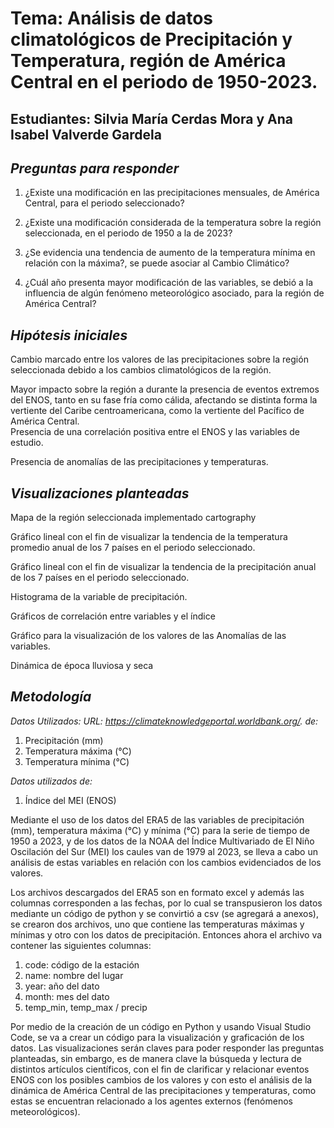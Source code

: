 #  Tema: Análisis de datos climatológicos de Precipitación y Temperatura, región de América Central en el periodo de 1950-2023.   
## Estudiantes: Silvia María Cerdas Mora y Ana Isabel Valverde Gardela  

## *Preguntas para responder*  

1. ¿Existe una modificación en las precipitaciones mensuales, de América Central, para el periodo seleccionado? 

2. ¿Existe una modificación considerada de la temperatura sobre la región seleccionada, en el periodo de 1950 a la de 2023? 

3. ¿Se evidencia una tendencia de aumento de la temperatura mínima en relación con la máxima?, se puede asociar al Cambio Climático? 

4. ¿Cuál año presenta mayor modificación de las variables, se debió a la influencia de algún fenómeno meteorológico asociado, para la región de América Central?


## *Hipótesis iniciales*
Cambio marcado entre los valores de las precipitaciones sobre la región seleccionada debido a los cambios climatológicos de la región. 
  
Mayor impacto sobre la región a durante la presencia de eventos extremos del ENOS, tanto en su fase fría como cálida, afectando se distinta forma la vertiente del Caribe centroamericana, como la vertiente del Pacífico de América Central.  
Presencia de una correlación positiva entre el ENOS y las variables de estudio.  

Presencia de anomalías de las precipitaciones y temperaturas. 

## *Visualizaciones planteadas* 

Mapa de la región seleccionada implementado cartography  

Gráfico lineal con el fin de visualizar la tendencia de la temperatura promedio anual de los 7 países en el periodo seleccionado.  

Gráfico lineal con el fin de visualizar la tendencia de la precipitación anual de los 7 países en el periodo seleccionado. 

Histograma de la variable de precipitación. 

Gráficos de correlación entre variables y el índice  

Gráfico para la visualización de los valores de las Anomalías de las variables. 

Dinámica de época lluviosa y seca  

## *Metodología* 
*Datos Utilizados: URL: https://climateknowledgeportal.worldbank.org/. de:*

1. Precipitación (mm) 
2. Temperatura máxima (°C) 
3. Temperatura mínima (°C)

*Datos utilizados de:*

1. Índice del MEI (ENOS) 

Mediante el uso de los datos del ERA5 de las variables de precipitación (mm), temperatura máxima (°C) y mínima (°C) para la serie de tiempo de 1950 a 2023, y de los datos de la NOAA del Índice Multivariado de El Niño Oscilación del Sur (MEI) los caules van de 1979 al 2023, se lleva a cabo un análisis de estas variables en relación con los cambios evidenciados de los valores.  

Los archivos descargados del ERA5 son en formato excel y además las columnas corresponden a las fechas, por lo cual se transpusieron los datos mediante un código de python y se convirtió a csv (se agregará a anexos), se crearon dos archivos, uno que contiene las temperaturas máximas y mínimas y otro con los datos de precipitación. Entonces ahora el archivo va contener las siguientes columnas:
1. code: código de la estación
2. name: nombre del lugar
3. year: año del dato
4. month: mes del dato
5. temp_min, temp_max / precip

Por medio de la creación de un código en Python y usando Visual Studio Code, se va a crear un código para la visualización y graficación de los datos. Las visualizaciones serán claves para poder responder las preguntas planteadas, sin embargo, es de manera clave la búsqueda y lectura de distintos artículos científicos, con el fin de clarificar y relacionar eventos ENOS con los posibles cambios de los valores y con esto el análisis de la dinámica de América Central de las precipitaciones y temperaturas, como estas se encuentran relacionado a los agentes externos (fenómenos meteorológicos). 
